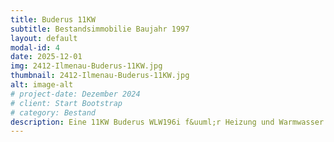 ```yaml
---
title: Buderus 11KW
subtitle: Bestandsimmobilie Baujahr 1997
layout: default
modal-id: 4
date: 2025-12-01
img: 2412-Ilmenau-Buderus-11KW.jpg
thumbnail: 2412-Ilmenau-Buderus-11KW.jpg
alt: image-alt
# project-date: Dezember 2024
# client: Start Bootstrap
# category: Bestand
description: Eine 11KW Buderus WLW196i f&uuml;r Heizung und Warmwasser als Ersatz f&uuml;r eine Gastherme in einem Zweifamilienhaus. Nur der Energietr&auml;ger wurde ausgetauscht -- die vorhandene Installation (Leitungen und Heizk&ouml;rper) war ausreichend und wurde einfach weiterverwendet.
---
```

